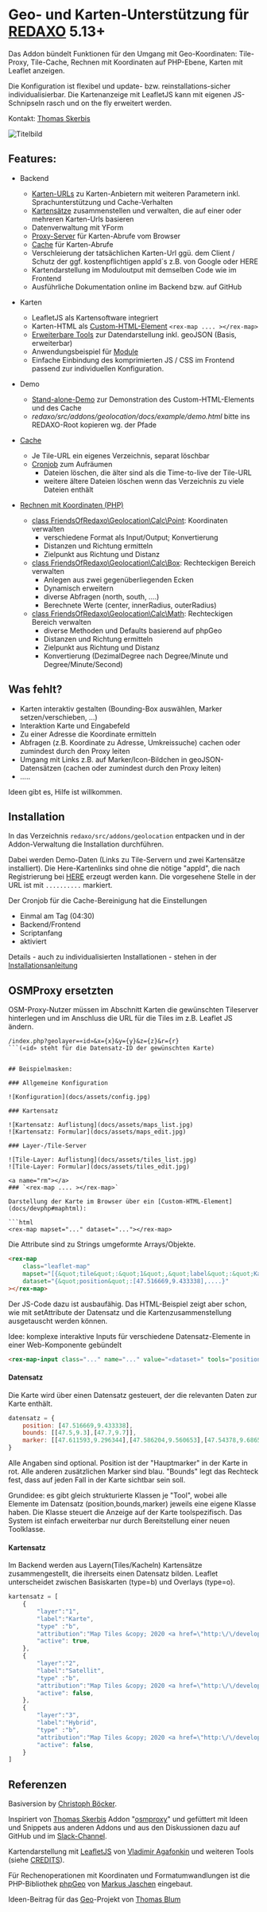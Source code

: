 # Geo- und Karten-Unterstützung für [REDAXO](https://redaxo.org) 5.13+

Das Addon bündelt Funktionen für den Umgang mit Geo-Koordinaten: Tile-Proxy, Tile-Cache, Rechnen mit
Koordinaten auf PHP-Ebene, Karten mit Leaflet anzeigen.

Die Konfiguration ist flexibel und update- bzw. reinstallations-sicher individualisierbar. Die
Kartenanzeige mit LeafletJS kann mit eigenen JS-Schnipseln rasch und on the fly erweitert werden.

Kontakt: [Thomas Skerbis](https://github.com/skerbis)

![Titelbild](docs/assets/titel.jpg)

## Features:

- Backend
    - [Karten-URLs](docs/admin.md#tile) zu Karten-Anbietern mit weiteren Parametern inkl.
      Sprachunterstützung und Cache-Verhalten
    - [Kartensätze](docs/admin.md#mapset) zusammenstellen und verwalten, die auf einer oder mehreren
      Karten-Urls basieren
    - Datenverwaltung mit YForm
    - [Proxy-Server](docs/proxy_cache.md#proxy) für Karten-Abrufe vom Browser
    - [Cache](docs/proxy_cache.md#cache) für Karten-Abrufe
    - Verschleierung der tatsächlichen Karten-Url ggü. dem Client / Schutz der ggf. kostenpflichtigen
      appId´s z.B. von Google oder HERE
    - Kartendarstellung im Moduloutput mit demselben Code wie im Frontend
    - Ausführliche Dokumentation online im Backend bzw. auf GitHub

- Karten
    - LeafletJS als Kartensoftware integriert
    - Karten-HTML als [Custom-HTML-Element](#rm) `<rex-map .... ></rex-map>`
    - [Erweiterbare Tools](docs/devtools.md) zur Datendarstellung inkl. geoJSON (Basis, erweiterbar)
    - Anwendungsbeispiel für [Module](docs/devphp.md#module)
    - Einfache Einbindung des komprimierten JS / CSS im Frontend passend zur individuellen Konfiguration.

- Demo
    - [Stand-alone-Demo](docs/example/demo.html) zur Demonstration des Custom-HTML-Elements und des Cache
    - *redaxo/src/addons/geolocation/docs/example/demo.html* bitte ins REDAXO-Root kopieren wg. der Pfade

- [Cache](docs/proxy_cache.md#cache)
    - Je Tile-URL ein eigenes Verzeichnis, separat löschbar
    - [Cronjob](docs/proxy_cache.md#cron) zum Aufräumen
        - Dateien löschen, die älter sind als die Time-to-live der Tile-URL
        - weitere ältere Dateien löschen wenn das Verzeichnis zu viele Dateien enthält

- [Rechnen mit Koordinaten (PHP)](docs/devmath.md)
    - [class FriendsOfRedaxo\Geolocation\Calc\Point](docs/devmath.md#point): Koordinaten verwalten
        - verschiedene Format als Input/Output; Konvertierung
        - Distanzen und Richtung ermitteln
        - Zielpunkt aus Richtung und Distanz
    - [class FriendsOfRedaxo\Geolocation\Calc\Box](docs/devmath.md#box): Rechteckigen Bereich verwalten
        - Anlegen aus zwei gegenüberliegenden Ecken
        - Dynamisch erweitern
        - diverse Abfragen (north, south, ....)
        - Berechnete Werte (center, innerRadius, outerRadius)
    - [class FriendsOfRedaxo\Geolocation\Calc\Math](docs/devmath.md#math): Rechteckigen Bereich verwalten
        - diverse Methoden und Defaults basierend auf phpGeo
        - Distanzen und Richtung ermitteln
        - Zielpunkt aus Richtung und Distanz
        - Konvertierung (DezimalDegree nach Degree/Minute und Degree/Minute/Second)

## Was fehlt?

- Karten interaktiv gestalten (Bounding-Box auswählen, Marker setzen/verschieben, ...)
- Interaktion Karte und Eingabefeld
- Zu einer Adresse die Koordinate ermitteln
- Abfragen (z.B. Koordinate zu Adresse, Umkreissuche) cachen oder zumindest durch den Proxy leiten
- Umgang mit Links z.B. auf Marker/Icon-Bildchen in geoJSON-Datensätzen (cachen oder zumindest durch
  den Proxy leiten)
- .....

Ideen gibt es, Hilfe ist willkommen.

## Installation

In das Verzeichnis `redaxo/src/addons/geolocation` entpacken und in der Addon-Verwaltung die
Installation durchführen.

Dabei werden Demo-Daten (Links zu Tile-Servern und zwei Kartensätze installiert). Die Here-Kartenlinks
sind ohne die nötige "appId", die nach Registrierung bei [HERE](https://developer.here.com/) erzeugt
werden kann. Die vorgesehene Stelle in der URL ist mit `..........` markiert.

Der Cronjob für die Cache-Bereinigung hat die Einstellungen
- Einmal am Tag (04:30)
- Backend/Frontend
- Scriptanfang
- aktiviert

Details - auch zu individualisierten Installationen - stehen in der [Installationsanleitung](docs/install.md)

## OSMProxy ersetzten
OSM-Proxy-Nutzer müssen im Abschnitt Karten die gewünschten Tileserver hinterlegen und im Anschluss die URL für die Tiles im z.B. Leaflet JS ändern.
```
/index.php?geolayer=«id»&x={x}&y={y}&z={z}&r={r}
```(«id» steht für die Datensatz-ID der gewünschten Karte)


## Beispielmasken:

### Allgemeine Konfiguration

![Konfiguration](docs/assets/config.jpg)

### Kartensatz

![Kartensatz: Auflistung](docs/assets/maps_list.jpg)
![Kartensatz: Formular](docs/assets/maps_edit.jpg)

### Layer-/Tile-Server

![Tile-Layer: Auflistung](docs/assets/tiles_list.jpg)
![Tile-Layer: Formular](docs/assets/tiles_edit.jpg)

<a name="rm"></a>
### `<rex-map .... ></rex-map>`

Darstellung der Karte im Browser über ein [Custom-HTML-Element](docs/devphp#maphtml):

```html
<rex-map mapset="..." dataset="..."></rex-map>
```
Die Attribute sind zu Strings umgeformte Arrays/Objekte.

```html
<rex-map
    class="leaflet-map"
    mapset="[{&quot;tile&quot;:&quot;1&quot;,&quot;label&quot;:&quot;Karte&quot;,....}]"
    dataset="{&quot;position&quot;:[47.516669,9.433338],....}"
></rex-map>
```

Der JS-Code dazu ist ausbaufähig. Das HTML-Beispiel zeigt aber schon, wie mit setAttribute der Datensatz und die Kartenzusammenstellung ausgetauscht werden können.

Idee: komplexe interaktive Inputs für verschiedene Datensatz-Elemente in einer Web-Komponente gebündelt
```html
<rex-map-input class="..." name="..." value="«dataset»" tools="position,marker,bounds,..."></rex-map-input>
```


#### Datensatz

Die Karte wird über einen Datensatz gesteuert, der die relevanten Daten zur Karte enthält.

```javascript
datensatz = {
    position: [47.516669,9.433338],
    bounds: [[47.5,9.3],[47.7,9.7]],
    marker: [[47.611593,9.296344],[47.586204,9.560653],[47.54378,9.686559]],
}
```
Alle Angaben sind optional. Position ist der "Hauptmarker" in der Karte in rot. Alle anderen
zusätzlichen Marker sind blau. "Bounds" legt das Rechteck fest, dass auf jeden Fall in der
Karte sichtbar sein soll.

Grundidee: es gibt gleich strukturierte Klassen je "Tool", wobei alle Elemente im Datensatz (position,bounds,marker)
jeweils eine eigene Klasse haben. Die Klasse steuert die Anzeige auf der Karte toolspezifisch. Das System
ist einfach erweiterbar nur durch Bereitstellung einer neuen Toolklasse.


#### Kartensatz

Im Backend werden aus Layern(Tiles/Kacheln) Kartensätze zusammengestellt, die ihrerseits einen Datensatz bilden. Leaflet unterscheidet zwischen Basiskarten (type=b) und Overlays (type=o).
```javascript
kartensatz = [
    {
        "layer":"1",
        "label":"Karte",
        "type" :"b",
        "attribution":"Map Tiles &copy; 2020 <a href=\"http:\/\/developer.here.com\">HERE<\/a>",
        "active": true,
    },
    {
        "layer":"2",
        "label":"Satellit",
        "type" :"b",
        "attribution":"Map Tiles &copy; 2020 <a href=\"http:\/\/developer.here.com\">HERE<\/a>"
        "active": false,
    },
    {
        "layer":"3",
        "label":"Hybrid",
        "type" :"b",
        "attribution":"Map Tiles &copy; 2020 <a href=\"http:\/\/developer.here.com\">HERE<\/a>"
        "active": false,
    }
]
```

## Referenzen

Basiversion by [Christoph Böcker](https://github.com/christophboecker).

Inspiriert von [Thomas Skerbis](https://github.com/skerbis) Addon "[osmproxy](https://github.com/FriendsOfREDAXO/osmproxy)" und gefüttert mit Ideen und Snippets aus anderen Addons und aus den Diskussionen dazu auf GitHub und im [Slack-Channel](https://friendsofredaxo.slack.com/).

Kartendarstellung mit [LeafletJS](https://leafletjs.com/) von [Vladimir Agafonkin](https://agafonkin.com/) und weiteren
Tools (siehe [CREDITS](CREDITS.md)).

Für Rechenoperationen mit Koordinaten und Formatumwandlungen ist die PHP-Bibliothek
[phpGeo](https://github.com/mjaschen/phpgeo) von [Markus Jaschen](https://github.com/mjaschen) eingebaut.

Ideen-Beitrag für das [Geo](https://github.com/FriendsOfREDAXO/friendsofredaxo.github.io/issues/124)-Projekt von [Thomas Blum](https://github.com/tbaddade)
